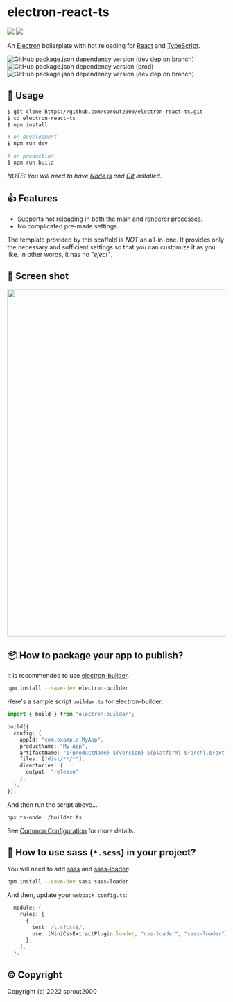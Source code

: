 # electron-react-ts

<img src="https://user-images.githubusercontent.com/52094761/226554131-16510c26-7faf-4bf0-b271-a00abf66d9b5.svg#gh-light-mode-only">
<img src="https://user-images.githubusercontent.com/52094761/226554362-4a04fbd0-6918-47cd-abee-83c6c82a6877.svg#gh-dark-mode-only">

An [Electron](https://www.electronjs.org/) boilerplate with hot reloading for [React](https://reactjs.org/) and [TypeScript](https://www.typescriptlang.org/).

![GitHub package.json dependency version (dev dep on branch)](https://img.shields.io/github/package-json/dependency-version/sprout2000/electron-react-ts/dev/electron)
![GitHub package.json dependency version (prod)](https://img.shields.io/github/package-json/dependency-version/sprout2000/electron-react-ts/react)
![GitHub package.json dependency version (dev dep on branch)](https://img.shields.io/github/package-json/dependency-version/sprout2000/electron-react-ts/dev/typescript)

## :green_book: Usage

```sh
$ git clone https://github.com/sprout2000/electron-react-ts.git
$ cd electron-react-ts
$ npm install

# on development
$ npm run dev

# on production
$ npm run build
```

_NOTE: You will need to have [Node.js](https://nodejs.org/) and [Git](https://git-scm.com/) installed._

## :thumbsup: Features

- Supports hot reloading in both the main and renderer processes.
- No complicated pre-made settings.

The template provided by this scaffold is _NOT_ an all-in-one. It provides only the necessary and sufficient settings so that you can customize it as you like. In other words, it has no _"eject"_.

## :camera_flash: Screen shot

<img width="800" src="https://user-images.githubusercontent.com/52094761/235551746-490c7b46-8d34-45a8-bd96-9afb0d37cb61.gif" />

## :package: How to package your app to publish?

It is recommended to use [electron-builder](https://www.electron.build/).

```sh
npm install --save-dev electron-builder
```

Here's a sample script `builder.ts` for electron-builder:

```typescript
import { build } from "electron-builder";

build({
  config: {
    appId: "com.example.MyApp",
    productName: "My App",
    artifactName: "${productName}-${version}-${platform}-${arch}.${ext}",
    files: ["dist/**/*"],
    directories: {
      output: "release",
    },
  },
});
```

And then run the script above...

```sh
npx ts-node ./builder.ts
```

See [Common Configuration](https://www.electron.build/configuration/configuration) for more details.

## :art: How to use sass (`*.scss`) in your project?

You will need to add [sass](https://www.npmjs.com/package/sass) and [sass-loader](https://www.npmjs.com/package/sass-loader):

```sh
npm install --save-dev sass sass-loader
```

And then, update your `webpack.config.ts`:

```typescript
  module: {
    rules: [
      {
        test: /\.s?css$/,
        use: [MiniCssExtractPlugin.loader, "css-loader", "sass-loader"],
      },
    ],
  },
```

## :copyright: Copyright

Copyright (c) 2022 sprout2000
